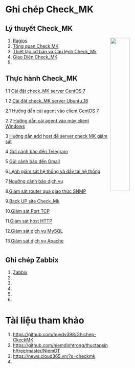 # <h1>**Ghi chép Check_MK**</h1>

<h2>Lý thuyết Check_MK</h2>

<img src= https://i.imgur.com/8UzUbok.png align=right width=35%>

1. [Ragios](Check_MK/docs/Ragios.md)
2. [Tổng quan Check MK](Check_MK/docs/CheckMK.md)
3. [Thiết lập cơ bản và Câu lệnh Check_Mk](Check_MK/docs/Thiet_lap_Check_MK_Và_Cau_lenh_OMD.md)
4. [Giao Diện Check_MK](Check_MK/docs/Giao_dien_check_MK.md)
5. 



<h2>Thực hành Check_MK</h2>

1.1 [Cài đặt check_MK server CentOS 7](Check_MK/docs/Set_up_check_MK_C7.md)

1.2 [Cài đặt check_MK server Ubuntu_18](Check_MK/docs/Set_UP_check_Mk_U18.md)

2.1 [Hướng dẫn cài agent vào client CentOS 7](Check_MK/docs/Set_up_agent_checkmk_C7.md)

2.2 [Hướng dẫn cài agent vào máy client Windows ](Check_MK/docs/Set_up_agent_checkmk_U18.md)

3 [Hướng dẫn add host để server check MK giám sát ](Check_MK/docs/add_host_CheckMk_C7.md)

4 [Gửi cảnh báo đến Telegram](/Check_MK/docs/Send_telegram.md)

5 [Gửi cảnh báo đến Gmail](Check_MK/docs/send_gmail.md)

6.[Lệnh giám sát hệ thống và đẩy tải hệ thống](/Check_MK/docs/command_monitor_system_thong_bao_day.md)

7.[Ngưỡng cảnh báo dịch vụ](Check_MK/docs/nguong_canh_bao_dich_vu.md)

8.[Giám sát router qua giao thức SNMP](Check_MK/docs/Giam_sat_Router_(mikortik)_SNMP.md)


9.[Back UP site Check_Mk](Check_MK/docs/Back_UP_site_check_MK.md)

10.[Giám sát Port TCP](Check_MK/docs/Giám_sát_Port_TCP.md)

11.[Giám sát host HTTP](Check_MK/docs/Giam_sat_host_HTTP.md)

12.[Giám sát dịch vụ MySQL](Check_MK/docs/Giám_sát_dịch_vụ_MySQL.md)

13.[Giám sát dịch vụ Apache](Check_MK/docs/Giám_sát_dịch_vụ_Apache.md)



# <h2>**Ghi chép Zabbix**</h2>

1.  [Zabbix](Zabbix/docs/Zabbix.md)
2.  
3. 
4.
5. 
6. 

# Tài liệu tham khảo 

   1. https://github.com/huydv398/Ghichep-CkeckMK
   2. https://github.com/niemdinhtrong/thuctapsinh/tree/master/NiemDT
   3. https://news.cloud365.vn/?s=checkmk
   4. 